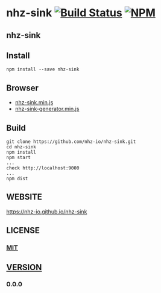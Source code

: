 # nhz-sink [![Build Status][travis-image]][travis-url] [![NPM][npm-image]][npm-url]

## nhz-sink

## Install
```
npm install --save nhz-sink
```

## Browser

* [nhz-sink.min.js][fsm-browser-dist]
* [nhz-sink-generator.min.js][generator-browser-dist]

## Build
```
git clone https://github.com/nhz-io/nhz-sink.git
cd nhz-sink
npm install
npm start
...
check http://localhost:9000
...
npm dist
```

## WEBSITE
https://nhz-io.github.io/nhz-sink

## LICENSE

### [MIT](LICENSE)

## [VERSION](HISTORY.md)
### 0.0.0

[travis-image]: https://travis-ci.org/nhz-io/nhz-sink.svg
[travis-url]: https://travis-ci.org/nhz-io/nhz-sink

[npm-image]: https://img.shields.io/npm/v/nhz-sink.svg?style=flat
[npm-url]: https://www.npmjs.com/package/nhz-sink

[gh-pages]: https://nhz-io.github.io/nhz-sink

[fsm-browser-dist]: https://raw.githubusercontent.com/nhz-io/nhz-sink/master/dist/nhz-sink.min.js
[generator-browser-dist]: https://raw.githubusercontent.com/nhz-io/nhz-sink/master/dist/nhz-sink-generator.min.js
